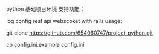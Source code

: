 python 基础项目环境
支持功能：

log
config
rest api
webscoket with rails
usage:

git clone https://github.com/654060747/project-python.git

cp config.ini.example config.ini
